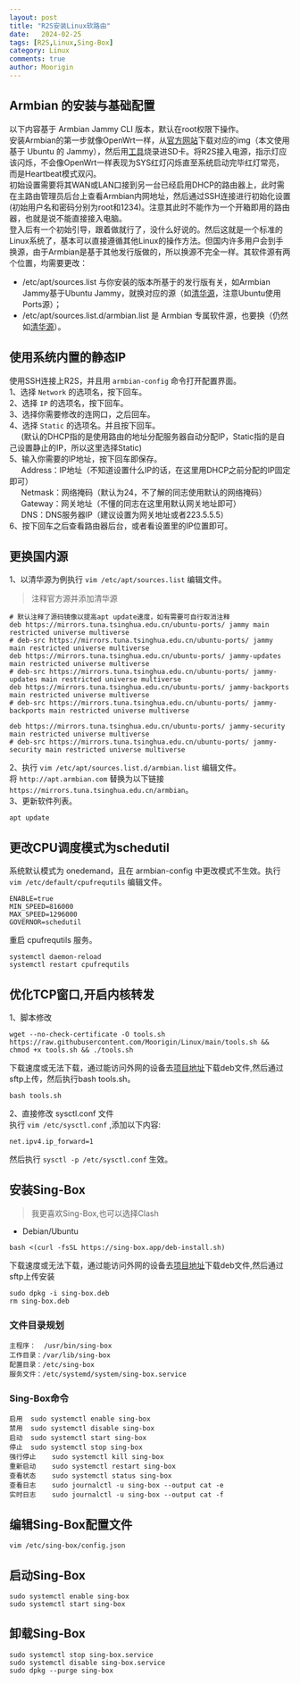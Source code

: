 ```yaml
---
layout: post
title: "R2S安装Linux软路由"
date:   2024-02-25
tags: [R2S,Linux,Sing-Box]
category: Linux
comments: true
author: Moorigin
---
```


## Armbian 的安装与基础配置
以下内容基于 Armbian Jammy CLI 版本，默认在root权限下操作。  
安装Armbian的第一步就像OpenWrt一样，从[官方网站](https://www.armbian.com/nanopi-r2s)下载对应的img（本文使用基于 Ubuntu 的 Jammy），然后用[工具](https://etcher.balena.io)烧录进SD卡。将R2S接入电源，指示灯应该闪烁，不会像OpenWrt一样表现为SYS红灯闪烁直至系统启动完毕红灯常亮，而是Heartbeat模式双闪。  
初始设置需要将其WAN或LAN口接到另一台已经启用DHCP的路由器上，此时需在主路由管理员后台上查看Armbian内网地址，然后通过SSH连接进行初始化设置(初始用户名和密码分别为root和1234)。注意其此时不能作为一个开箱即用的路由器，也就是说不能直接接入电脑。  
登入后有一个初始引导，跟着做就行了，没什么好说的。然后这就是一个标准的Linux系统了，基本可以直接遵循其他Linux的操作方法。但国内许多用户会到手换源，由于Armbian是基于其他发行版做的，所以换源不完全一样。其软件源有两个位置，均需要更改：  
- /etc/apt/sources.list 与你安装的版本所基于的发行版有关，如Armbian Jammy基于Ubuntu Jammy，就换对应的源（如[清华源](https://mirrors.tuna.tsinghua.edu.cn/help/ubuntu-ports)，注意Ubuntu使用Ports源）；  
- /etc/apt/sources.list.d/armbian.list 是 Armbian 专属软件源，也要换（仍然如[清华源](https://mirrors.tuna.tsinghua.edu.cn/help/armbian)）。

## 使用系统内置的静态IP  
使用SSH连接上R2S，并且用 `armbian-config` 命令打开配置界面。  
1、选择 `Network` 的选项名，按下回车。  
2、选择 `IP` 的选项名，按下回车。  
3、选择你需要修改的连网口，之后回车。  
4、选择 `Static` 的选项名。并且按下回车。  
&ensp;&ensp;&ensp;(默认的DHCP指的是使用路由的地址分配服务器自动分配IP，Static指的是自己设置静止的IP，所以这里选择Static)  
5、输入你需要的IP地址，按下回车即保存。  
&ensp;&ensp;&ensp;Address：IP地址（不知道设置什么IP的话，在这里用DHCP之前分配的IP固定即可）  
&ensp;&ensp;&ensp;Netmask：网络掩码（默认为24，不了解的同志使用默认的网络掩码）  
&ensp;&ensp;&ensp;Gateway：网关地址（不懂的同志在这里用默认网关地址即可）  
&ensp;&ensp;&ensp;DNS：DNS服务器IP（建议设置为网关地址或者223.5.5.5）  
6、按下回车之后查看路由器后台，或者看设置里的IP位置即可。  

## 更换国内源
1、以清华源为例执行 `vim /etc/apt/sources.list` 编辑文件。  
> 注释官方源并添加清华源

```
# 默认注释了源码镜像以提高apt update速度，如有需要可自行取消注释
deb https://mirrors.tuna.tsinghua.edu.cn/ubuntu-ports/ jammy main restricted universe multiverse
# deb-src https://mirrors.tuna.tsinghua.edu.cn/ubuntu-ports/ jammy main restricted universe multiverse
deb https://mirrors.tuna.tsinghua.edu.cn/ubuntu-ports/ jammy-updates main restricted universe multiverse
# deb-src https://mirrors.tuna.tsinghua.edu.cn/ubuntu-ports/ jammy-updates main restricted universe multiverse
deb https://mirrors.tuna.tsinghua.edu.cn/ubuntu-ports/ jammy-backports main restricted universe multiverse
# deb-src https://mirrors.tuna.tsinghua.edu.cn/ubuntu-ports/ jammy-backports main restricted universe multiverse

deb https://mirrors.tuna.tsinghua.edu.cn/ubuntu-ports/ jammy-security main restricted universe multiverse
# deb-src https://mirrors.tuna.tsinghua.edu.cn/ubuntu-ports/ jammy-security main restricted universe multiverse
```
2、执行 `vim /etc/apt/sources.list.d/armbian.list` 编辑文件。  
将 `http://apt.armbian.com` 替换为以下链接 `https://mirrors.tuna.tsinghua.edu.cn/armbian`。  
3、更新软件列表。  
```
apt update
```

## 更改CPU调度模式为schedutil  
系统默认模式为 onedemand，且在 armbian-config 中更改模式不生效。执行 `vim /etc/default/cpufrequtils` 编辑文件。
```
ENABLE=true
MIN_SPEED=816000
MAX_SPEED=1296000
GOVERNOR=schedutil
```
重启 cpufrequtils 服务。  
```
systemctl daemon-reload
systemctl restart cpufrequtils
```

## 优化TCP窗口,开启内核转发  
1、脚本修改  
```
wget --no-check-certificate -O tools.sh https://raw.githubusercontent.com/Moorigin/Linux/main/tools.sh && chmod +x tools.sh && ./tools.sh
```
下载速度或无法下载，通过能访问外网的设备去[项目地址](https://github.com/Moorigin/Linux)下载deb文件,然后通过sftp上传，然后执行bash tools.sh。  
```
bash tools.sh
```
2、直接修改 sysctl.conf 文件  
执行 `vim /etc/sysctl.conf` ,添加以下内容:  
```
net.ipv4.ip_forward=1
```
然后执行 `sysctl -p /etc/sysctl.conf` 生效。

## 安装Sing-Box  
> 我更喜欢Sing-Box,也可以选择Clash  

- Debian/Ubuntu

```
bash <(curl -fsSL https://sing-box.app/deb-install.sh)
```
下载速度或无法下载，通过能访问外网的设备去[项目地址](https://github.com/SagerNet/sing-box/releases)下载deb文件,然后通过sftp上传安装  
```
sudo dpkg -i sing-box.deb
rm sing-box.deb
```

### 文件目录规划  
```
主程序：  /usr/bin/sing-box
工作目录：/var/lib/sing-box
配置目录：/etc/sing-box
服务文件：/etc/systemd/system/sing-box.service
```

### Sing-Box命令  
```
启用	sudo systemctl enable sing-box
禁用	sudo systemctl disable sing-box
启动	sudo systemctl start sing-box
停止	sudo systemctl stop sing-box
强行停止	sudo systemctl kill sing-box
重新启动	sudo systemctl restart sing-box
查看状态	sudo systemctl status sing-box
查看日志	sudo journalctl -u sing-box --output cat -e
实时日志	sudo journalctl -u sing-box --output cat -f
```

## 编辑Sing-Box配置文件  
```
vim /etc/sing-box/config.json
```

## 启动Sing-Box  
```
sudo systemctl enable sing-box
sudo systemctl start sing-box
```

## 卸载Sing-Box  
```
sudo systemctl stop sing-box.service
sudo systemctl disable sing-box.service
sudo dpkg --purge sing-box
```
